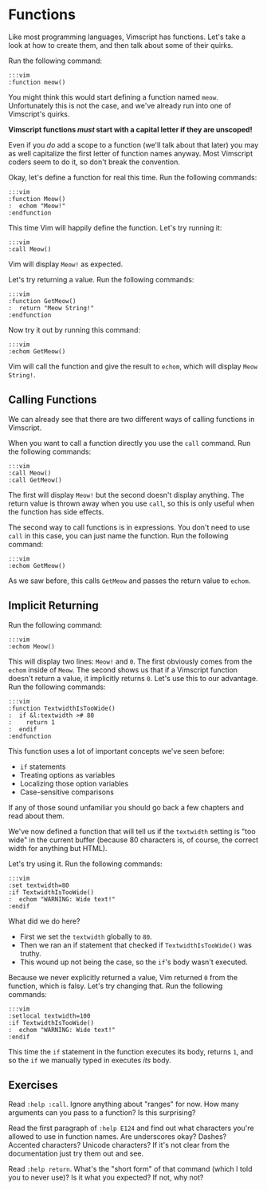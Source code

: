 Functions
=========

Like most programming languages, Vimscript has functions.  Let's take a look at
how to create them, and then talk about some of their quirks.

Run the following command:

    :::vim
    :function meow()

You might think this would start defining a function named `meow`.
Unfortunately this is not the case, and we've already run into one of
Vimscript's quirks.

**Vimscript functions *must* start with a capital letter if they are unscoped!**

Even if you *do* add a scope to a function (we'll talk about that later) you
may as well capitalize the first letter of function names anyway.  Most
Vimscript coders seem to do it, so don't break the convention.

Okay, let's define a function for real this time.  Run the following commands:

    :::vim
    :function Meow()
    :  echom "Meow!"
    :endfunction

This time Vim will happily define the function.  Let's try running it:

    :::vim
    :call Meow()

Vim will display `Meow!` as expected.

Let's try returning a value.  Run the following commands:

    :::vim
    :function GetMeow()
    :  return "Meow String!"
    :endfunction

Now try it out by running this command:

    :::vim
    :echom GetMeow()

Vim will call the function and give the result to `echom`, which will display
`Meow String!`.

Calling Functions
-----------------

We can already see that there are two different ways of calling functions in
Vimscript.

When you want to call a function directly you use the `call` command.  Run the
following commands:

    :::vim
    :call Meow()
    :call GetMeow()

The first will display `Meow!` but the second doesn't display anything. The
return value is thrown away when you use `call`, so this is only useful when the
function has side effects.

The second way to call functions is in expressions.  You don't need to use
`call` in this case, you can just name the function.  Run the following command:

    :::vim
    :echom GetMeow()

As we saw before, this calls `GetMeow` and passes the return value to `echom`.

Implicit Returning
------------------

Run the following command:

    :::vim
    :echom Meow()

This will display two lines: `Meow!` and `0`.  The first obviously comes from
the `echom` inside of `Meow`.  The second shows us that if a Vimscript function
doesn't return a value, it implicitly returns `0`.  Let's use this to our
advantage.  Run the following commands:

    :::vim
    :function TextwidthIsTooWide()
    :  if &l:textwidth ># 80
    :    return 1
    :  endif
    :endfunction

This function uses a lot of important concepts we've seen before:

* `if` statements
* Treating options as variables
* Localizing those option variables
* Case-sensitive comparisons

If any of those sound unfamiliar you should go back a few chapters and read
about them.

We've now defined a function that will tell us if the `textwidth` setting is
"too wide" in the current buffer (because 80 characters is, of course, the
correct width for anything but HTML).

Let's try using it.  Run the following commands:

    :::vim
    :set textwidth=80
    :if TextwidthIsTooWide()
    :  echom "WARNING: Wide text!"
    :endif

What did we do here?

* First we set the `textwidth` globally to `80`.
* Then we ran an if statement that checked if `TextwidthIsTooWide()` was truthy.
* This wound up not being the case, so the `if`'s body wasn't executed.

Because we never explicitly returned a value, Vim returned `0` from the
function, which is falsy.  Let's try changing that.  Run the following commands:

    :::vim
    :setlocal textwidth=100
    :if TextwidthIsTooWide()
    :  echom "WARNING: Wide text!"
    :endif

This time the `if` statement in the function executes its body, returns `1`, and
so the `if` we manually typed in executes *its* body.

Exercises
---------

Read `:help :call`.  Ignore anything about "ranges" for now.  How many arguments
can you pass to a function?  Is this surprising?

Read the first paragraph of `:help E124` and find out what characters you're
allowed to use in function names.  Are underscores okay?  Dashes?  Accented
characters?  Unicode characters?  If it's not clear from the documentation just
try them out and see.

Read `:help return`.  What's the "short form" of that command (which I told you
to never use)?  Is it what you expected?  If not, why not?
